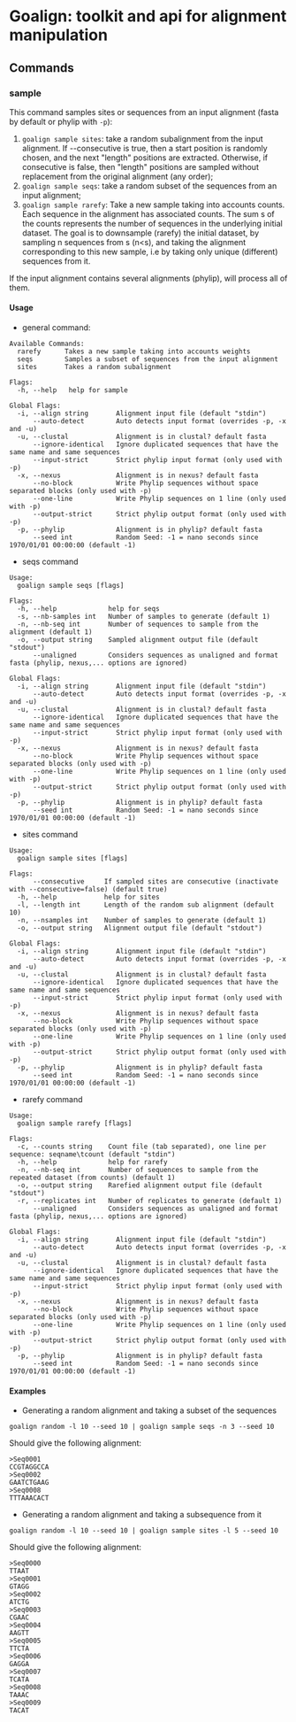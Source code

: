# Goalign: toolkit and api for alignment manipulation

## Commands

### sample
This command samples sites or sequences from an input alignment (fasta by default or phylip with `-p`):
1. `goalign sample sites`: take a random subalignment from the input alignment. If --consecutive is true, then a start position is randomly chosen, and the next "length" positions are extracted. Otherwise, if consecutive is false, then "length" positions are sampled without replacement from the original alignment (any order);
2. `goalign sample seqs`: take a random subset of the sequences from an input alignment;
3. `goalign sample rarefy`: Take a new sample taking into accounts counts. Each sequence in the alignment has associated counts. The sum s of the counts represents the number of sequences in the underlying initial dataset. The goal is to downsample (rarefy) the initial dataset, by sampling n sequences from s (n<s), and taking the alignment corresponding to this new sample, i.e by taking only unique (different) sequences from it.

If the input alignment contains several alignments (phylip), will process all of them.

#### Usage
* general command:
```
Available Commands:
  rarefy      Takes a new sample taking into accounts weights
  seqs        Samples a subset of sequences from the input alignment
  sites       Takes a random subalignment

Flags:
  -h, --help   help for sample

Global Flags:
  -i, --align string       Alignment input file (default "stdin")
      --auto-detect        Auto detects input format (overrides -p, -x and -u)
  -u, --clustal            Alignment is in clustal? default fasta
      --ignore-identical   Ignore duplicated sequences that have the same name and same sequences
      --input-strict       Strict phylip input format (only used with -p)
  -x, --nexus              Alignment is in nexus? default fasta
      --no-block           Write Phylip sequences without space separated blocks (only used with -p)
      --one-line           Write Phylip sequences on 1 line (only used with -p)
      --output-strict      Strict phylip output format (only used with -p)
  -p, --phylip             Alignment is in phylip? default fasta
      --seed int           Random Seed: -1 = nano seconds since 1970/01/01 00:00:00 (default -1)
```
* seqs command
```
Usage:
  goalign sample seqs [flags]

Flags:
  -h, --help             help for seqs
  -s, --nb-samples int   Number of samples to generate (default 1)
  -n, --nb-seq int       Number of sequences to sample from the alignment (default 1)
  -o, --output string    Sampled alignment output file (default "stdout")
      --unaligned        Considers sequences as unaligned and format fasta (phylip, nexus,... options are ignored)

Global Flags:
  -i, --align string       Alignment input file (default "stdin")
      --auto-detect        Auto detects input format (overrides -p, -x and -u)
  -u, --clustal            Alignment is in clustal? default fasta
      --ignore-identical   Ignore duplicated sequences that have the same name and same sequences
      --input-strict       Strict phylip input format (only used with -p)
  -x, --nexus              Alignment is in nexus? default fasta
      --no-block           Write Phylip sequences without space separated blocks (only used with -p)
      --one-line           Write Phylip sequences on 1 line (only used with -p)
      --output-strict      Strict phylip output format (only used with -p)
  -p, --phylip             Alignment is in phylip? default fasta
      --seed int           Random Seed: -1 = nano seconds since 1970/01/01 00:00:00 (default -1)
```

* sites command
```
Usage:
  goalign sample sites [flags]

Flags:
      --consecutive     If sampled sites are consecutive (inactivate with --consecutive=false) (default true)
  -h, --help            help for sites
  -l, --length int      Length of the random sub alignment (default 10)
  -n, --nsamples int    Number of samples to generate (default 1)
  -o, --output string   Alignment output file (default "stdout")

Global Flags:
  -i, --align string       Alignment input file (default "stdin")
      --auto-detect        Auto detects input format (overrides -p, -x and -u)
  -u, --clustal            Alignment is in clustal? default fasta
      --ignore-identical   Ignore duplicated sequences that have the same name and same sequences
      --input-strict       Strict phylip input format (only used with -p)
  -x, --nexus              Alignment is in nexus? default fasta
      --no-block           Write Phylip sequences without space separated blocks (only used with -p)
      --one-line           Write Phylip sequences on 1 line (only used with -p)
      --output-strict      Strict phylip output format (only used with -p)
  -p, --phylip             Alignment is in phylip? default fasta
      --seed int           Random Seed: -1 = nano seconds since 1970/01/01 00:00:00 (default -1)
```

* rarefy command
```
Usage:
  goalign sample rarefy [flags]

Flags:
  -c, --counts string    Count file (tab separated), one line per sequence: seqname\tcount (default "stdin")
  -h, --help             help for rarefy
  -n, --nb-seq int       Number of sequences to sample from the repeated dataset (from counts) (default 1)
  -o, --output string    Rarefied alignment output file (default "stdout")
  -r, --replicates int   Number of replicates to generate (default 1)
      --unaligned        Considers sequences as unaligned and format fasta (phylip, nexus,... options are ignored)

Global Flags:
  -i, --align string       Alignment input file (default "stdin")
      --auto-detect        Auto detects input format (overrides -p, -x and -u)
  -u, --clustal            Alignment is in clustal? default fasta
      --ignore-identical   Ignore duplicated sequences that have the same name and same sequences
      --input-strict       Strict phylip input format (only used with -p)
  -x, --nexus              Alignment is in nexus? default fasta
      --no-block           Write Phylip sequences without space separated blocks (only used with -p)
      --one-line           Write Phylip sequences on 1 line (only used with -p)
      --output-strict      Strict phylip output format (only used with -p)
  -p, --phylip             Alignment is in phylip? default fasta
      --seed int           Random Seed: -1 = nano seconds since 1970/01/01 00:00:00 (default -1)
```

#### Examples

* Generating a random alignment and taking a subset of the sequences
```
goalign random -l 10 --seed 10 | goalign sample seqs -n 3 --seed 10
```
Should give the following alignment:
```
>Seq0001
CCGTAGGCCA
>Seq0002
GAATCTGAAG
>Seq0008
TTTAAACACT
```

* Generating a random alignment and taking a subsequence from it
```
goalign random -l 10 --seed 10 | goalign sample sites -l 5 --seed 10
```
Should give the following alignment:
```
>Seq0000
TTAAT
>Seq0001
GTAGG
>Seq0002
ATCTG
>Seq0003
CGAAC
>Seq0004
AAGTT
>Seq0005
TTCTA
>Seq0006
GAGGA
>Seq0007
TCATA
>Seq0008
TAAAC
>Seq0009
TACAT
```
